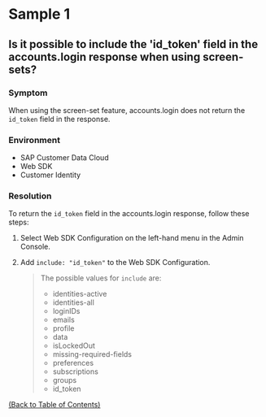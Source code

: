 # Sample 1

## Is it possible to include the 'id_token' field in the accounts.login response when using screen-sets?

### Symptom
When using the screen-set feature, accounts.login does not return the `id_token` field in the response.

### Environment
- SAP Customer Data Cloud
- Web SDK 
- Customer Identity

### Resolution
To return the `id_token` field in the accounts.login response, follow these steps:
1. Select Web SDK Configuration on the left-hand menu in the Admin Console.
2. Add `include: "id_token"` to the Web SDK Configuration.
   
   > The possible values for `include` are:
   >  - identities-active
   >  - identities-all
   >  - loginIDs
   >  - emails
   >  - profile
   >  - data
   >  - isLockedOut
   >  - missing-required-fields
   >  - preferences
   >  - subscriptions
   >  - groups
   >  - id_token

[(Back to Table of Contents)](README.md)
